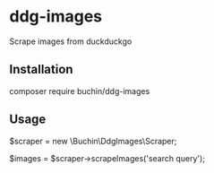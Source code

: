 # ddg-images
Scrape images from duckduckgo

## Installation
composer require buchin/ddg-images

## Usage

$scraper = new \Buchin\DdgImages\Scraper;

$images = $scraper->scrapeImages('search query');
